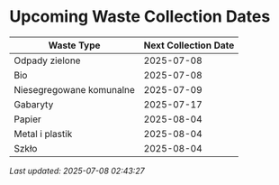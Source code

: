 # Upcoming Waste Collection Dates

| Waste Type | Next Collection Date |
|------------|----------------------|
| Odpady zielone | 2025-07-08 |
| Bio | 2025-07-08 |
| Niesegregowane komunalne | 2025-07-09 |
| Gabaryty | 2025-07-17 |
| Papier | 2025-08-04 |
| Metal i plastik | 2025-08-04 |
| Szkło | 2025-08-04 |


*Last updated: 2025-07-08 02:43:27*
